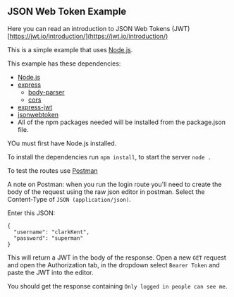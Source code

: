 ## JSON Web Token Example
Here you can read an introduction to JSON Web Tokens (JWT) [https://jwt.io/introduction/](https://jwt.io/introduction/)

This is a simple example that uses [Node.js](https://nodejs.org/en/).

This example has these dependencies:
* [Node.js](https://nodejs.org/en/)
* [express](https://github.com/expressjs)
  * [body-parser](https://github.com/expressjs/body-parser)
  * [cors](https://github.com/expressjs/cors)
* [express-jwt](https://github.com/auth0/express-jwt)
* [jsonwebtoken](https://github.com/auth0/node-jsonwebtoken)
* All of the npm packages needed will be installed from the package.json file.

YOu must first have Node.js installed.

To install the dependencies run `npm install`, to start the server `node .`

To test the routes use [Postman](https://www.getpostman.com/)

A note on Postman: when you run the login route you'll need to create the body of the request using the raw json editor in postman. Select the Content-Type of `JSON (application/json)`.

Enter this JSON:

```
{
  "username": "clarkKent",
  "password": "superman"
}
```

This will return a JWT in the body of the response. Open a new `GET` request and open the Authorization tab, in the dropdown select `Bearer Token` and paste the JWT into the editor. 

You should get the response containing `Only logged in people can see me`.
